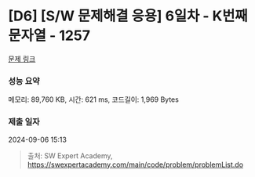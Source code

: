 # [D6] [S/W 문제해결 응용] 6일차 - K번째 문자열 - 1257 

[문제 링크](https://swexpertacademy.com/main/code/problem/problemDetail.do?contestProbId=AV18KWf6ItECFAZN) 

### 성능 요약

메모리: 89,760 KB, 시간: 621 ms, 코드길이: 1,969 Bytes

### 제출 일자

2024-09-06 15:13



> 출처: SW Expert Academy, https://swexpertacademy.com/main/code/problem/problemList.do